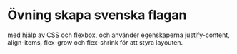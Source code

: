 # Övning skapa svenska flagan

med hjälp av CSS och flexbox, och använder egenskaperna justify-content, align-items, flex-grow och flex-shrink för att styra layouten.
